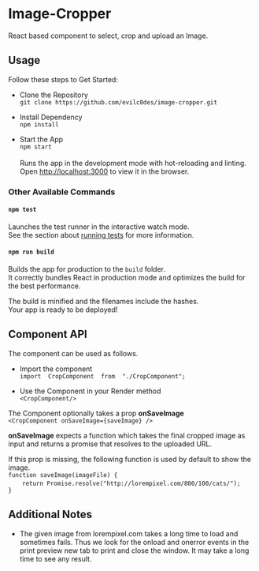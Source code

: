 # Image-Cropper

React based component to select, crop and upload an Image.


## Usage

Follow these steps to Get Started:

 - Clone the Repository<br/>
 `git clone https://github.com/evilc0des/image-cropper.git`
 
 - Install Dependency<br/>
    `npm install`
    
 - Start the App<br/>
	`npm start`<br/>
	<br/>
	Runs the app in the development mode with hot-reloading and linting.  
	Open  [http://localhost:3000](http://localhost:3000/)  to view it in the browser.

### Other Available Commands

#### `npm test`

Launches the test runner in the interactive watch mode.  
See the section about  [running tests](https://facebook.github.io/create-react-app/docs/running-tests)  for more information.

#### [](https://github.com/facebook/create-react-app/blob/master/packages/react-scripts/template/README.md#npm-run-build)`npm run build`

Builds the app for production to the  `build`  folder.  
It correctly bundles React in production mode and optimizes the build for the best performance.

The build is minified and the filenames include the hashes.  
Your app is ready to be deployed!

## Component API

The component can be used as follows.

 - Import the component<br/>
 `import  CropComponent  from  "./CropComponent";`
 
 - Use the Component in your Render method<br/>
  `<CropComponent/>`

The Component optionally takes a prop **onSaveImage**<br/>
`<CropComponent onSaveImage={saveImage} />`<br/>

**onSaveImage** expects a function which takes the final cropped image as input and returns a promise that resolves to the uploaded URL.

If this prop is missing, the following function is used by default to show the image.<br/>
`function saveImage(imageFile) {`<br/>
&ensp;&ensp;&ensp;`	return Promise.resolve("http://lorempixel.com/800/100/cats/");`<br/> 
`}`


## Additional Notes

 - The given image from lorempixel.com takes a long time to load and sometimes fails. Thus we look for the onload and onerror events in the print preview new tab to print and close the window. It may take a long time to see any result.
